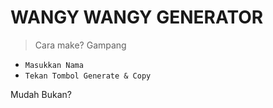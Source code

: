 # WANGY WANGY GENERATOR
> Cara make? Gampang
* ```Masukkan Nama```
* ```Tekan Tombol Generate & Copy```

Mudah Bukan?